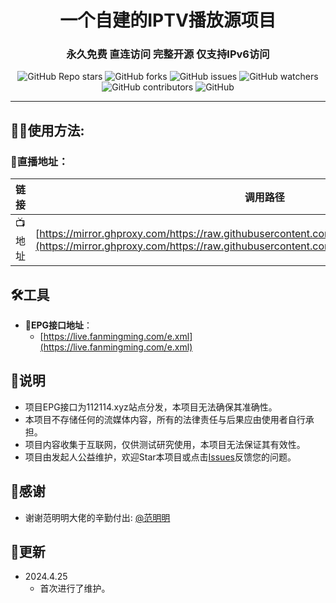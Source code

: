 <h1 align="center"> 一个自建的IPTV播放源项目 </h1>
<h3 align="center"> 永久免费 直连访问 完整开源 仅支持IPv6访问 </h3>

<p align="center">
<img alt="GitHub Repo stars" src="https://img.shields.io/github/stars/582911658/iptv?style=flat-square">
<img alt="GitHub forks" src="https://img.shields.io/github/forks/582911658/iptv?style=flat-square">
<img alt="GitHub issues" src="https://img.shields.io/github/issues/582911658/iptv?style=flat-square">
<img alt="GitHub watchers" src="https://img.shields.io/github/watchers/582911658/iptv?style=flat-square">
<img alt="GitHub contributors" src="https://img.shields.io/github/contributors/582911658/iptv?style=flat-square">
<img alt="GitHub" src="https://img.shields.io/github/license/582911658/iptv?style=flat-square">
</p>

---

## 🤹‍♂️使用方法:

### 🌇直播地址：

| 链接  | 调用路径                                       | 最后更新   |
|-------|------------------------------------------------|------------|
| 📺地址  | [https://mirror.ghproxy.com/https://raw.githubusercontent.com/582911658/iptv/mian/ipv6.m3u](https://mirror.ghproxy.com/https://raw.githubusercontent.com/582911658/iptv/mian/ipv6.m3u) | 2024.4.25    |

## 🛠️工具
- 📆**EPG接口地址**：
  -  [https://live.fanmingming.com/e.xml](https://live.fanmingming.com/e.xml)

## 📖说明
- 项目EPG接口为112114.xyz站点分发，本项目无法确保其准确性。
- 本项目不存储任何的流媒体内容，所有的法律责任与后果应由使用者自行承担。
- 项目内容收集于互联网，仅供测试研究使用，本项目无法保证其有效性。
- 项目由发起人公益维护，欢迎Star本项目或点击[Issues](https://github.com/582911658/iptv/issues/new/choose)反馈您的问题。

## 📱感谢
- 谢谢范明明大佬的辛勤付出: [@范明明](https://live.fanmingming.com)

## 📔更新
- 2024.4.25
  - 首次进行了维护。